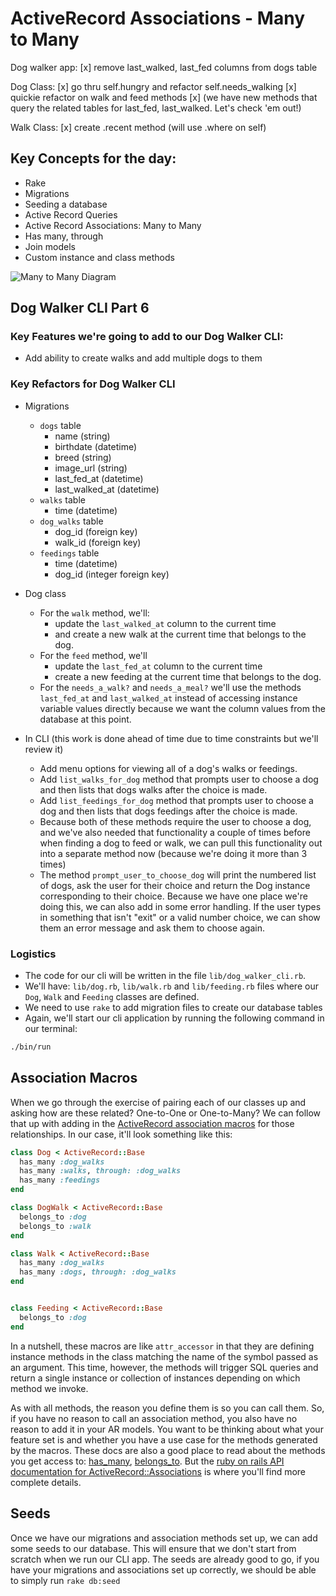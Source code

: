 # ActiveRecord Associations - Many to Many



Dog walker app:
	[x] remove last_walked, last_fed columns from dogs table

Dog Class:
	[x] go thru self.hungry and refactor self.needs_walking
	[x] quickie refactor on walk and feed methods
	[x] (we have new methods that query the related tables for last_fed, 
	last_walked. Let's check 'em out!)

Walk Class: 
	[x] create .recent method (will use .where on self)

## Key Concepts for the day:

- Rake
- Migrations
- Seeding a database
- Active Record Queries
- Active Record Associations: Many to Many
- Has many, through
- Join models
- Custom instance and class methods 

![Many to Many Diagram](https://res.cloudinary.com/dnocv6uwb/image/upload/v1635806878/macros-diagram_unp7zq.png)
## Dog Walker CLI Part 6
### Key Features we're going to add to our Dog Walker CLI:

- Add ability to create walks and add multiple dogs to them

### Key Refactors for Dog Walker CLI

- Migrations
  - `dogs` table
    - name (string)
    - birthdate (datetime)
    - breed (string)
    - image_url (string)
    - last_fed_at (datetime)
    - last_walked_at (datetime)
  - `walks` table
    - time (datetime)
  - `dog_walks` table
    - dog_id (foreign key)
    - walk_id (foreign key)
  - `feedings` table
    - time (datetime)
    - dog_id (integer foreign key)
- Dog class
  
  - For the `walk` method, we'll:
    - update the `last_walked_at` column to the current time
    - and create a new walk at the current time that belongs to the dog.
  - For the `feed` method, we'll
    - update the `last_fed_at` column to the current time
    - create a new feeding at the current time that belongs to the dog.
  - For the `needs_a_walk?` and `needs_a_meal?` we'll use the methods `last_fed_at` and `last_walked_at` instead of accessing instance variable values directly because we want the column values from the database at this point.
  
- In CLI (this work is done ahead of time due to time constraints but we'll review it)
  - Add menu options for viewing all of a dog's walks or feedings.
  - Add `list_walks_for_dog` method that prompts user to choose a dog and then lists that dogs walks after the choice is made.
  - Add `list_feedings_for_dog` method that prompts user to choose a dog and then lists that dogs feedings after the choice is made.
  - Because both of these methods require the user to choose a dog, and we've also needed that functionality a couple of times before when finding a dog to feed or walk, we can pull this functionality out into a separate method now (because we're doing it more than 3 times)
  - The method `prompt_user_to_choose_dog` will print the numbered list of dogs, ask the user for their choice and return the Dog instance corresponding to their choice. Because we have one place we're doing this, we can also add in some error handling. If the user types in something that isn't "exit" or a valid number choice, we can show them an error message and ask them to choose again.

### Logistics

- The code for our cli will be written in the file `lib/dog_walker_cli.rb`. 
- We'll have: `lib/dog.rb`, `lib/walk.rb` and `lib/feeding.rb` files where our `Dog`, `Walk` and `Feeding` classes are defined. 
- We need to use `rake` to add migration files to create our database tables
- Again, we'll start our cli application by running the following command in our terminal:

```bash
./bin/run
```



## Association Macros

When we go through the exercise of pairing each of our classes up and asking how are these related? One-to-One or One-to-Many? We can follow that up with adding in the [ActiveRecord association macros](https://api.rubyonrails.org/classes/ActiveRecord/Associations/ClassMethods.html) for those relationships. In our case, it'll look something like this:

```rb
class Dog < ActiveRecord::Base
  has_many :dog_walks
  has_many :walks, through: :dog_walks
  has_many :feedings
end

class DogWalk < ActiveRecord::Base
  belongs_to :dog
  belongs_to :walk
end

class Walk < ActiveRecord::Base
  has_many :dog_walks
  has_many :dogs, through: :dog_walks
end


class Feeding < ActiveRecord::Base
  belongs_to :dog
end
```

In a nutshell, these macros are like `attr_accessor` in that they are defining instance methods in the class matching the name of the symbol passed as an argument. This time, however, the methods will trigger SQL queries and return a single instance or collection of instances depending on which method we invoke.

As with all methods, the reason you define them is so you can call them. So, if you have no reason to call an association method, you also have no reason to add it in your AR models. You want to be thinking about what your feature set is and whether you have a use case for the methods generated by the macros. These docs are also a good place to read about the methods you get access to: [has_many](https://apidock.com/rails/ActiveRecord/Associations/ClassMethods/has_many), [belongs_to](https://apidock.com/rails/v5.2.3/ActiveRecord/Associations/ClassMethods/belongs_to). But the [ruby on rails API documentation for ActiveRecord::Associations](https://api.rubyonrails.org/classes/ActiveRecord/Associations/ClassMethods.html) is where you'll find more complete details.

## Seeds

Once we have our migrations and association methods set up, we can add some seeds to our database. This will ensure that we don't start from scratch when we run our CLI app. The seeds are already good to go, if you have your migrations and associations set up correctly, we should be able to simply run `rake db:seed`
```

